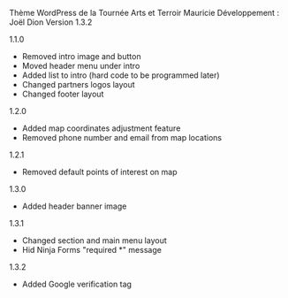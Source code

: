 Thème WordPress de la Tournée Arts et Terroir Mauricie
Développement : Joël Dion
Version 1.3.2

1.1.0
- Removed intro image and button
- Moved header menu under intro
- Added list to intro (hard code to be programmed later)
- Changed partners logos layout
- Changed footer layout

1.2.0
- Added map coordinates adjustment feature
- Removed phone number and email from map locations

1.2.1
- Removed default points of interest on map

1.3.0
- Added header banner image

1.3.1
- Changed section and main menu layout
- Hid Ninja Forms "required *" message

1.3.2
- Added Google verification tag